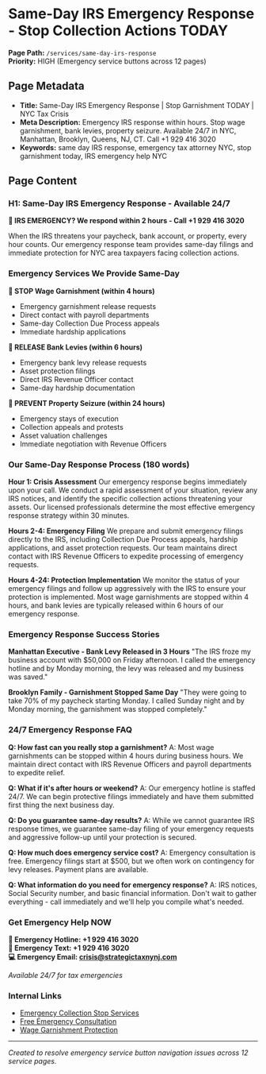 # Same-Day IRS Emergency Response - Stop Collection Actions TODAY

**Page Path:** `/services/same-day-irs-response`  
**Priority:** HIGH (Emergency service buttons across 12 pages)

## Page Metadata
- **Title:** Same-Day IRS Emergency Response | Stop Garnishment TODAY | NYC Tax Crisis
- **Meta Description:** Emergency IRS response within hours. Stop wage garnishment, bank levies, property seizure. Available 24/7 in NYC, Manhattan, Brooklyn, Queens, NJ, CT. Call +1 929 416 3020
- **Keywords:** same day IRS response, emergency tax attorney NYC, stop garnishment today, IRS emergency help NYC

## Page Content

### H1: Same-Day IRS Emergency Response - Available 24/7

**🚨 IRS EMERGENCY? We respond within 2 hours - Call +1 929 416 3020**

When the IRS threatens your paycheck, bank account, or property, every hour counts. Our emergency response team provides same-day filings and immediate protection for NYC area taxpayers facing collection actions.

### Emergency Services We Provide Same-Day

**🔴 STOP Wage Garnishment (within 4 hours)**
- Emergency garnishment release requests
- Direct contact with payroll departments
- Same-day Collection Due Process appeals
- Immediate hardship applications

**🔴 RELEASE Bank Levies (within 6 hours)**
- Emergency bank levy release requests
- Asset protection filings
- Direct IRS Revenue Officer contact
- Same-day hardship documentation

**🔴 PREVENT Property Seizure (within 24 hours)**
- Emergency stays of execution
- Collection appeals and protests
- Asset valuation challenges
- Immediate negotiation with Revenue Officers

### Our Same-Day Response Process (180 words)

**Hour 1: Crisis Assessment**
Our emergency response begins immediately upon your call. We conduct a rapid assessment of your situation, review any IRS notices, and identify the specific collection actions threatening your assets. Our licensed professionals determine the most effective emergency response strategy within 30 minutes.

**Hours 2-4: Emergency Filing**
We prepare and submit emergency filings directly to the IRS, including Collection Due Process appeals, hardship applications, and asset protection requests. Our team maintains direct contact with IRS Revenue Officers to expedite processing of emergency requests.

**Hours 4-24: Protection Implementation**
We monitor the status of your emergency filings and follow up aggressively with the IRS to ensure your protection is implemented. Most wage garnishments are stopped within 4 hours, and bank levies are typically released within 6 hours of our emergency response.

### Emergency Response Success Stories

**Manhattan Executive - Bank Levy Released in 3 Hours**
"The IRS froze my business account with $50,000 on Friday afternoon. I called the emergency hotline and by Monday morning, the levy was released and my business was saved."

**Brooklyn Family - Garnishment Stopped Same Day**
"They were going to take 70% of my paycheck starting Monday. I called Sunday night and by Monday morning, the garnishment was stopped completely."

### 24/7 Emergency Response FAQ

**Q: How fast can you really stop a garnishment?**
A: Most wage garnishments can be stopped within 4 hours during business hours. We maintain direct contact with IRS Revenue Officers and payroll departments to expedite relief.

**Q: What if it's after hours or weekend?**
A: Our emergency hotline is staffed 24/7. We can begin protective filings immediately and have them submitted first thing the next business day.

**Q: Do you guarantee same-day results?**
A: While we cannot guarantee IRS response times, we guarantee same-day filing of your emergency requests and aggressive follow-up until your protection is secured.

**Q: How much does emergency service cost?**
A: Emergency consultation is free. Emergency filings start at $500, but we often work on contingency for levy releases. Payment plans are available.

**Q: What information do you need for emergency response?**
A: IRS notices, Social Security number, and basic financial information. Don't wait to gather everything - call immediately and we'll help you compile what's needed.

### Get Emergency Help NOW

**🚨 Emergency Hotline: +1 929 416 3020**  
**📱 Emergency Text: +1 929 416 3020**  
**💻 Emergency Email: crisis@strategictaxnynj.com**  

*Available 24/7 for tax emergencies*

### Internal Links
- [Emergency Collection Stop Services](/services/emergency-collection-stop)
- [Free Emergency Consultation](/consultation/free-emergency-consultation)
- [Wage Garnishment Protection](/services/wage-garnishment-calculator)

---
*Created to resolve emergency service button navigation issues across 12 service pages.*